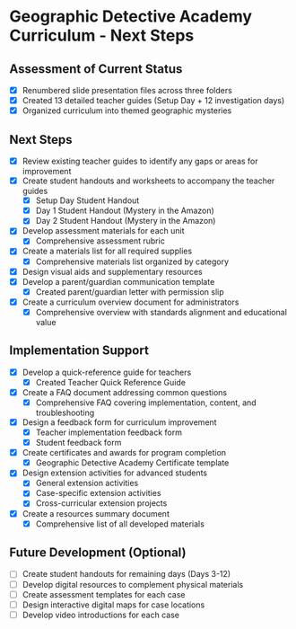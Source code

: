 # Geographic Detective Academy Curriculum - Next Steps

## Assessment of Current Status
- [x] Renumbered slide presentation files across three folders
- [x] Created 13 detailed teacher guides (Setup Day + 12 investigation days)
- [x] Organized curriculum into themed geographic mysteries

## Next Steps
- [x] Review existing teacher guides to identify any gaps or areas for improvement
- [x] Create student handouts and worksheets to accompany the teacher guides
  - [x] Setup Day Student Handout
  - [x] Day 1 Student Handout (Mystery in the Amazon)
  - [x] Day 2 Student Handout (Mystery in the Amazon)
- [x] Develop assessment materials for each unit
  - [x] Comprehensive assessment rubric
- [x] Create a materials list for all required supplies
  - [x] Comprehensive materials list organized by category
- [x] Design visual aids and supplementary resources
- [x] Develop a parent/guardian communication template
  - [x] Created parent/guardian letter with permission slip
- [x] Create a curriculum overview document for administrators
  - [x] Comprehensive overview with standards alignment and educational value

## Implementation Support
- [x] Develop a quick-reference guide for teachers
  - [x] Created Teacher Quick Reference Guide
- [x] Create a FAQ document addressing common questions
  - [x] Comprehensive FAQ covering implementation, content, and troubleshooting
- [x] Design a feedback form for curriculum improvement
  - [x] Teacher implementation feedback form
  - [x] Student feedback form
- [x] Create certificates and awards for program completion
  - [x] Geographic Detective Academy Certificate template
- [x] Design extension activities for advanced students
  - [x] General extension activities
  - [x] Case-specific extension activities
  - [x] Cross-curricular extension projects
- [x] Create a resources summary document
  - [x] Comprehensive list of all developed materials

## Future Development (Optional)
- [ ] Create student handouts for remaining days (Days 3-12)
- [ ] Develop digital resources to complement physical materials
- [ ] Create assessment templates for each case
- [ ] Design interactive digital maps for case locations
- [ ] Develop video introductions for each case